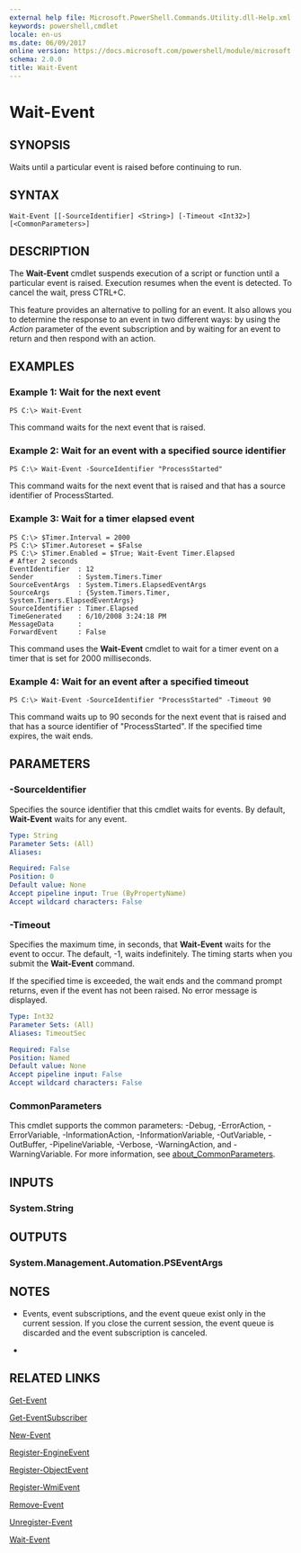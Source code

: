 ```yaml
---
external help file: Microsoft.PowerShell.Commands.Utility.dll-Help.xml
keywords: powershell,cmdlet
locale: en-us
ms.date: 06/09/2017
online version: https://docs.microsoft.com/powershell/module/microsoft.powershell.utility/wait-event?view=powershell-5.0
schema: 2.0.0
title: Wait-Event
---
```


# Wait-Event

## SYNOPSIS
Waits until a particular event is raised before continuing to run.

## SYNTAX

```
Wait-Event [[-SourceIdentifier] <String>] [-Timeout <Int32>] [<CommonParameters>]
```

## DESCRIPTION
The **Wait-Event** cmdlet suspends execution of a script or function until a particular event is raised.
Execution resumes when the event is detected.
To cancel the wait, press CTRL+C.

This feature provides an alternative to polling for an event.
It also allows you to determine the response to an event in two different ways: by using the *Action* parameter of the event subscription and by waiting for an event to return and then respond with an action.

## EXAMPLES

### Example 1: Wait for the next event
```
PS C:\> Wait-Event
```

This command waits for the next event that is raised.

### Example 2: Wait for an event with a specified source identifier
```
PS C:\> Wait-Event -SourceIdentifier "ProcessStarted"
```

This command waits for the next event that is raised and that has a source identifier of ProcessStarted.

### Example 3: Wait for a timer elapsed event
```
PS C:\> $Timer.Interval = 2000
PS C:\> $Timer.Autoreset = $False
PS C:\> $Timer.Enabled = $True; Wait-Event Timer.Elapsed
# After 2 seconds
EventIdentifier  : 12
Sender           : System.Timers.Timer
SourceEventArgs  : System.Timers.ElapsedEventArgs
SourceArgs       : {System.Timers.Timer, System.Timers.ElapsedEventArgs}
SourceIdentifier : Timer.Elapsed
TimeGenerated    : 6/10/2008 3:24:18 PM
MessageData      :
ForwardEvent     : False
```

This command uses the **Wait-Event** cmdlet to wait for a timer event on a timer that is set for 2000 milliseconds.

### Example 4: Wait for an event after a specified timeout
```
PS C:\> Wait-Event -SourceIdentifier "ProcessStarted" -Timeout 90
```

This command waits up to 90 seconds for the next event that is raised and that has a source identifier of "ProcessStarted".
If the specified time expires, the wait ends.

## PARAMETERS

### -SourceIdentifier
Specifies the source identifier that this cmdlet waits for events.
By default, **Wait-Event** waits for any event.

```yaml
Type: String
Parameter Sets: (All)
Aliases:

Required: False
Position: 0
Default value: None
Accept pipeline input: True (ByPropertyName)
Accept wildcard characters: False
```

### -Timeout
Specifies the maximum time, in seconds, that **Wait-Event** waits for the event to occur.
The default, -1, waits indefinitely.
The timing starts when you submit the **Wait-Event** command.

If the specified time is exceeded, the wait ends and the command prompt returns, even if the event has not been raised.
No error message is displayed.

```yaml
Type: Int32
Parameter Sets: (All)
Aliases: TimeoutSec

Required: False
Position: Named
Default value: None
Accept pipeline input: False
Accept wildcard characters: False
```

### CommonParameters
This cmdlet supports the common parameters: -Debug, -ErrorAction, -ErrorVariable, -InformationAction, -InformationVariable, -OutVariable, -OutBuffer, -PipelineVariable, -Verbose, -WarningAction, and -WarningVariable. For more information, see [about_CommonParameters](https://go.microsoft.com/fwlink/?LinkID=113216).

## INPUTS

### System.String

## OUTPUTS

### System.Management.Automation.PSEventArgs

## NOTES
* Events, event subscriptions, and the event queue exist only in the current session. If you close the current session, the event queue is discarded and the event subscription is canceled.

*

## RELATED LINKS

[Get-Event](Get-Event.md)

[Get-EventSubscriber](Get-EventSubscriber.md)

[New-Event](New-Event.md)

[Register-EngineEvent](Register-EngineEvent.md)

[Register-ObjectEvent](Register-ObjectEvent.md)

[Register-WmiEvent](../Microsoft.PowerShell.Management/Register-WmiEvent.md)

[Remove-Event](Remove-Event.md)

[Unregister-Event](Unregister-Event.md)

[Wait-Event](Wait-Event.md)


